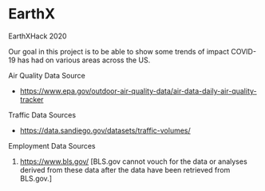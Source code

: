 # EarthX

EarthXHack 2020

Our goal in this project is to be able to show some trends of impact COVID-19 has had on various areas across the US.




Air Quality Data Source

  - https://www.epa.gov/outdoor-air-quality-data/air-data-daily-air-quality-tracker

Traffic Data Sources

  - https://data.sandiego.gov/datasets/traffic-volumes/
  
Employment Data Sources  

  1. https://www.bls.gov/
  [BLS.gov cannot vouch for the data or analyses derived from these data after the data have been retrieved from BLS.gov.]

